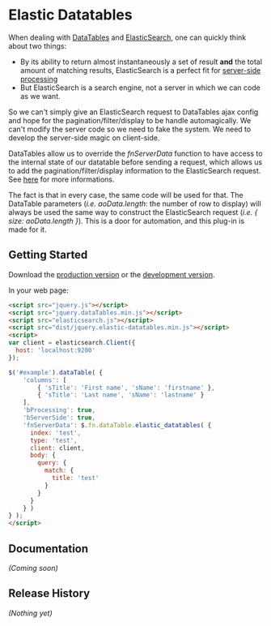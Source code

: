 # Elastic Datatables

When dealing with [DataTables](https://github.com/DataTables/DataTables) and [ElasticSearch](https://www.elastic.co/), one can quickly think about two things:

* By its ability to return almost instantaneously a set of result **and** the total amount of matching results, ElasticSearch is a perfect fit for [server-side processing](https://www.datatables.net/examples/data_sources/server_side.html)
* But ElasticSearch is a search engine, not a server in which we can code as we want.

So we can't simply give an ElasticSearch request to DataTables ajax config and hope for the pagination/filter/display to be handle automagically. We can't modify the server code so we need to fake the system. We need to develop the server-side magic on client-side.

DataTables allow us to override the *fnServerData* function to have access to the internal state of our datatable before sending a request, which allows us to add the pagination/filter/display information to the ElasticSearch request. See [here](http://legacy.datatables.net/ref#fnServerData) for more informations.

The fact is that in every case, the same code will be used for that. The DataTable parameters (*i.e. aoData.length*: the number of row to display) will always be used the same way to construct the ElasticSearch request (*i.e. { size: aoData.length }*). This is a door for automation, and this plug-in is made for it.

## Getting Started
Download the [production version][min] or the [development version][max].

In your web page:

```html
<script src="jquery.js"></script>
<script src="jquery.dataTables.min.js"></script>
<script src="elasticsearch.js"></script>
<script src="dist/jquery.elastic-datatables.min.js"></script>
<script>
var client = elasticsearch.Client({
  host: 'localhost:9200'
});

$('#example').dataTable( {
    'columns': [
        { 'sTitle': 'First name', 'sName': 'firstname' },
        { 'sTitle': 'Last name', 'sName': 'lastname' }
    ],
    'bProcessing': true,
    'bServerSide': true,
    'fnServerData': $.fn.dataTable.elastic_datatables( {
      index: 'test',
      type: 'test',
      client: client,
      body: {
        query: {
          match: {
            title: 'test'
          }
        }
      }
    } )
} );
</script>
```

## Documentation
_(Coming soon)_

## Release History
_(Nothing yet)_

[min]: https://raw.github.com/pidupuis/elastic-datatables/master/dist/jquery.elastic-datatables.min.js
[max]: https://raw.github.com/pidupuis/elastic-datatables/master/dist/jquery.elastic-datatables.js

